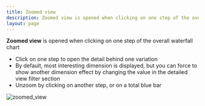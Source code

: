 ```yaml
---
title: Zoomed view
description: Zoomed view is opened when clicking on one step of the overall waterfall chart.
layout: page
---
```


**Zoomed view** is opened when clicking on one step of the overall waterfall chart

* Click on one step to open the detail behind one variation
* By default, most interesting dimension is displayed, but you can force to show another dimension effect by changing the value in the detailed view filter section
* Unzoom by clicking on another step, or on a total blue bar

![zoomed_view]({{site.url}}/{{site.baseurl}}/core_app/old/compare/web_application/dashboard/waterfall/chart/images/1_Zoomed-view-detailed.gif)
